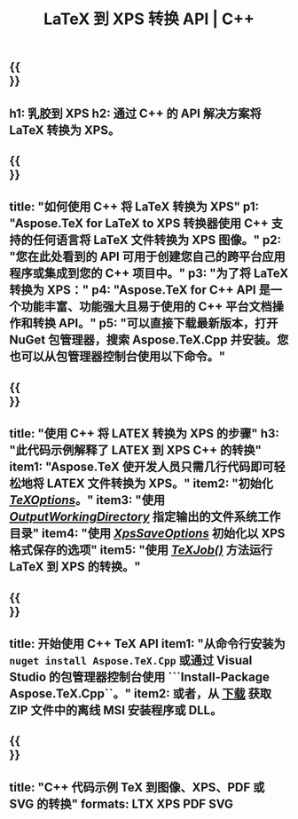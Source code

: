 ﻿---
translation: true
template: /_templates/_conversion-child-cpp.md
title: LaTeX 到 XPS 转换 API | C++
description: LaTeX 到 XPS 的转换功能。将此本地 C++ 库集成到您的项目中，或使用跨平台应用程序将 LaTeX 转换为 XPS。
keywords: latex to xps api cpp, latex2xps 集成 c++
url: /cpp/conversion/latex-to-xps/
family: tex
platformtag: cpp
feature: conversion
informat: LATEX
outformat: XPS
otherformats: BMP PNG JPEG TIFF SVG PDF
---

{{<section banner>}}
---
h1: 乳胶到 XPS
h2: 通过 C++ 的 API 解决方案将 LaTeX 转换为 XPS。
---

{{<section overview>}}
---
title: "如何使用 C++ 将 LaTeX 转换为 XPS"
p1: "Aspose.TeX for LaTeX to XPS 转换器使用 C++ 支持的任何语言将 LaTeX 文件转换为 XPS 图像。"
p2: "您在此处看到的 API 可用于创建您自己的跨平台应用程序或集成到您的 C++ 项目中。"
p3: "为了将 LaTeX 转换为 XPS："
p4: "Aspose.TeX for C++ API 是一个功能丰富、功能强大且易于使用的 C++ 平台文档操作和转换 API。"
p5: "可以直接下载最新版本，打开 NuGet 包管理器，搜索 Aspose.TeX.Cpp 并安装。您也可以从包管理器控制台使用以下命令。"
---

{{<section feature1>}}
---
title: "使用 C++ 将 LATEX 转换为 XPS 的步骤"
h3: "此代码示例解释了 LATEX 到 XPS C++ 的转换"
item1: "Aspose.TeX 使开发人员只需几行代码即可轻松地将 LATEX 文件转换为 XPS。"
item2: "初始化 [*TeXOptions*](https://reference.aspose.com/tex/cpp/class/aspose.te_x.te_x_options)。"
item3: "使用 [*OutputWorkingDirectory*](https://reference.aspose.com/tex/cpp/class/aspose.te_x.te_x_options#aa4f4ea6dab7db5ba1b40800495f16f63) 指定输出的文件系统工作目录"
item4: "使用 [*XpsSaveOptions*](https://reference.aspose.com/tex/cpp/class/aspose.te_x.presentation.image.xps_save_options) 初始化以 XPS 格式保存的选项"
item5: "使用 [*TeXJob()*](https://reference.aspose.com/tex/cpp/class/aspose.te_x.te_x_job) 方法运行 LaTeX 到 XPS 的转换。"
---

{{<section feature2>}}
---
title: 开始使用 C++ TeX API
item1: "从命令行安装为 ```nuget install Aspose.TeX.Cpp``` 或通过 Visual Studio 的包管理器控制台使用 ```Install-Package Aspose.TeX.Cpp``。"
item2: 或者，从 [下载](https://releases.aspose.com/tex/cpp) 获取 ZIP 文件中的离线 MSI 安装程序或 DLL。
---

{{<section widget>}}
---
title: "C++ 代码示例 TeX 到图像、XPS、PDF 或 SVG 的转换"
formats: LTX XPS PDF SVG
---